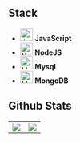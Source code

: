 ## Stack

- <img src="https://i.ibb.co/zJNtC3N/Javascript.png" alt="Javascript" width="25"> <b>JavaScript</b>
- <img src="https://i.ibb.co/VgCtTNj/Nodejs.png" alt="Nodejs" width="25"> <b>NodeJS</b>
- <img src="https://i.ibb.co/fD0SPLh/Mysql.png" alt="Mysql" width="25"> <b>Mysql</b>
- <img src="https://i.ibb.co/4K5ckbd/Mongodb.png" alt="Mongodb" width="25"> <b>MongoDB</b>

## Github Stats

<table>
    <tr>
        <td>
            <img src="https://github-readme-stats.vercel.app/api/top-langs/?username=Ribeir0o&theme=radical&layout=compact">
        </td>
        <td>
            <img src="https://github-readme-stats.vercel.app/api?username=Ribeir0o&show_icons=true&theme=radical">
        </td>
    </tr>

</table>
